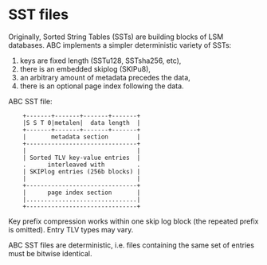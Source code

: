 #   SST files

Originally, Sorted String Tables (SSTs) are building blocks of LSM databases.
ABC implements a simpler deterministic variety of SSTs:

 1. keys are fixed length (SSTu128, SSTsha256, etc),
 2. there is an embedded skiplog (SKIPu8),
 3. an arbitrary amount of metadata precedes the data,
 4. there is an optional page index following the data.

ABC SST file:

````
    +-------+-------+-------+-------+
    |S S T 0|metalen|  data length  |
    +-------+-------+-------+-------+
    |       metadata section        |
    +-------------------------------+
    |                               |
    | Sorted TLV key-value entries  |
    .      interleaved with         .
    | SKIPlog entries (256b blocks) |
    |                               |
    +-------------------------------+
    |      page index section       |
    |...............................|
    +-------------------------------+
````
Key prefix compression works within one skip log block
(the repeated prefix is omitted).
Entry TLV types may vary.

ABC SST files are deterministic, i.e. files containing 
the same set of entries must be bitwise identical.
